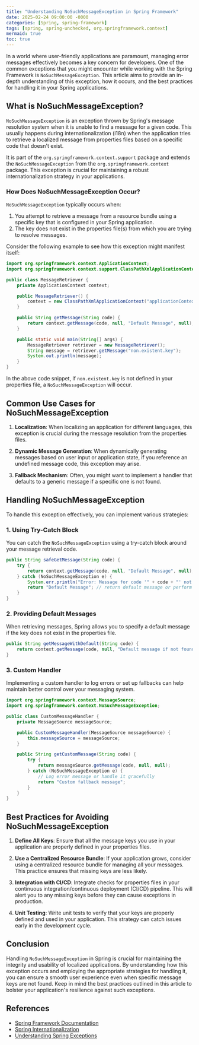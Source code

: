 ```yaml
---
title: "Understanding NoSuchMessageException in Spring Framework"
date: 2025-02-24 09:00:00 -0000
categories: [Spring, spring-framework]
tags: [spring, spring-unchecked, org.springframework.context]
mermaid: true
toc: true
---
```



In a world where user-friendly applications are paramount, managing error messages effectively becomes a key concern for developers. One of the common exceptions that you might encounter while working with the Spring Framework is `NoSuchMessageException`. This article aims to provide an in-depth understanding of this exception, how it occurs, and the best practices for handling it in your Spring applications.

## What is NoSuchMessageException?

`NoSuchMessageException` is an exception thrown by Spring's message resolution system when it is unable to find a message for a given code. This usually happens during internationalization (i18n) when the application tries to retrieve a localized message from properties files based on a specific code that doesn't exist.

It is part of the `org.springframework.context.support` package and extends the `NoSuchMessageException` from the `org.springframework.context` package. This exception is crucial for maintaining a robust internationalization strategy in your applications.

### How Does NoSuchMessageException Occur?

`NoSuchMessageException` typically occurs when:

1. You attempt to retrieve a message from a resource bundle using a specific key that is configured in your Spring application.
2. The key does not exist in the properties file(s) from which you are trying to resolve messages.

Consider the following example to see how this exception might manifest itself:

```java
import org.springframework.context.ApplicationContext;
import org.springframework.context.support.ClassPathXmlApplicationContext;

public class MessageRetriever {
    private ApplicationContext context;

    public MessageRetriever() {
        context = new ClassPathXmlApplicationContext("applicationContext.xml");
    }

    public String getMessage(String code) {
        return context.getMessage(code, null, "Default Message", null);
    }

    public static void main(String[] args) {
        MessageRetriever retriever = new MessageRetriever();
        String message = retriever.getMessage("non.existent.key");
        System.out.println(message);
    }
}
```

In the above code snippet, if `non.existent.key` is not defined in your properties file, a `NoSuchMessageException` will occur.

## Common Use Cases for NoSuchMessageException

1. **Localization**: When localizing an application for different languages, this exception is crucial during the message resolution from the properties files.

2. **Dynamic Message Generation**: When dynamically generating messages based on user input or application state, if you reference an undefined message code, this exception may arise.

3. **Fallback Mechanism**: Often, you might want to implement a handler that defaults to a generic message if a specific one is not found.

## Handling NoSuchMessageException

To handle this exception effectively, you can implement various strategies:

### 1. Using Try-Catch Block

You can catch the `NoSuchMessageException` using a try-catch block around your message retrieval code.

```java
public String safeGetMessage(String code) {
    try {
        return context.getMessage(code, null, "Default Message", null);
    } catch (NoSuchMessageException e) {
        System.err.println("Error: Message for code '" + code + "' not found.");
        return "Default Message"; // return default message or perform another action
    }
}
```

### 2. Providing Default Messages

When retrieving messages, Spring allows you to specify a default message if the key does not exist in the properties file.

```java
public String getMessageWithDefault(String code) {
    return context.getMessage(code, null, "Default message if not found", null);
}
```

### 3. Custom Handler

Implementing a custom handler to log errors or set up fallbacks can help maintain better control over your messaging system.

```java
import org.springframework.context.MessageSource;
import org.springframework.context.NoSuchMessageException;

public class CustomMessageHandler {
    private MessageSource messageSource;

    public CustomMessageHandler(MessageSource messageSource) {
        this.messageSource = messageSource;
    }

    public String getCustomMessage(String code) {
        try {
            return messageSource.getMessage(code, null, null);
        } catch (NoSuchMessageException e) {
            // Log error message or handle it gracefully
            return "Custom fallback message";
        }
    }
}
```

## Best Practices for Avoiding NoSuchMessageException

1. **Define All Keys**: Ensure that all the message keys you use in your application are properly defined in your properties files.

2. **Use a Centralized Resource Bundle**: If your application grows, consider using a centralized resource bundle for managing all your messages. This practice ensures that missing keys are less likely.

3. **Integration with CI/CD**: Integrate checks for properties files in your continuous integration/continuous deployment (CI/CD) pipeline. This will alert you to any missing keys before they can cause exceptions in production.

4. **Unit Testing**: Write unit tests to verify that your keys are properly defined and used in your application. This strategy can catch issues early in the development cycle.

## Conclusion

Handling `NoSuchMessageException` in Spring is crucial for maintaining the integrity and usability of localized applications. By understanding how this exception occurs and employing the appropriate strategies for handling it, you can ensure a smooth user experience even when specific message keys are not found. Keep in mind the best practices outlined in this article to bolster your application's resilience against such exceptions.

## References

- [Spring Framework Documentation](https://docs.spring.io/spring-framework/docs/current/reference/html/core.html#context-resource)
- [Spring Internationalization](https://docs.spring.io/spring-framework/docs/current/reference/html/core.html#context-i18n)
- [Understanding Spring Exceptions](https://www.baeldung.com/spring-exceptions)